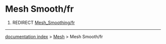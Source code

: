 # Mesh Smooth/fr
1.  REDIRECT [Mesh\_Smoothing/fr](Mesh_Smoothing/fr.md)

---
[documentation index](../README.md) > [Mesh](Mesh_Workbench.md) > Mesh Smooth/fr

